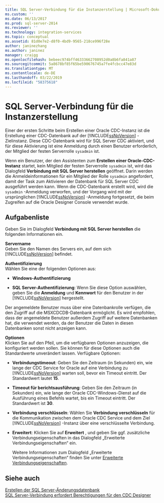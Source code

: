 ```yaml
---
title: SQL Server-Verbindung für die Instanzerstellung | Microsoft-Dokumentation
ms.custom: ''
ms.date: 06/13/2017
ms.prod: sql-server-2014
ms.reviewer: ''
ms.technology: integration-services
ms.topic: conceptual
ms.assetid: 81d0e7e2-d8f0-4bd9-9565-218ce996f28e
author: janinezhang
ms.author: janinez
manager: craigg
ms.openlocfilehash: bebeec974bff46333662708952d0a8b6fa841a87
ms.sourcegitcommit: 5a8678bf85f65be590676745a7fe4fcbcc47e83d
ms.translationtype: MT
ms.contentlocale: de-DE
ms.lasthandoff: 03/22/2019
ms.locfileid: "58375618"
---
```

# <a name="sql-server-connection-for-instance-creation"></a>SQL Server-Verbindung für die Instanzerstellung
  Einer der ersten Schritte beim Erstellen einer Oracle CDC-Instanz ist die Erstellung einer CDC-Datenbank auf der [!INCLUDE[ssNoVersion](../../includes/ssnoversion-md.md)] -Zielinstanz. Diese CDC-Datenbank wird für SQL Server CDC aktiviert, und für diese Aktivierung ist eine Anmeldung durch einen Benutzer erforderlich, der Mitglied der festen Serverrolle `sysadmin` ist.  
  
 Wenn ein Benutzer, der den Assistenten zum **Erstellen einer Oracle-CDC-Instanz** startet, kein Mitglied der festen Serverrolle `sysadmin` ist, wird das Dialogfeld **Verbindung mit SQL Server herstellen** geöffnet. Darin werden die Anmeldeinformationen für ein Mitglied der Rolle `sysadmin` angefordert, damit der Task zum Aktivieren der Datenbank für SQL Server CDC ausgeführt werden kann. Wenn die CDC-Datenbank erstellt wird, wird die `sysadmin` -Anmeldung verworfen, und der Vorgang wird mit der ursprünglichen [!INCLUDE[ssNoVersion](../../includes/ssnoversion-md.md)] -Anmeldung fortgesetzt, die beim Zugreifen auf die Oracle Designer Console verwendet wurde.  
  
## <a name="task-list"></a>Aufgabenliste  
 Geben Sie im Dialogfeld **Verbindung mit SQL Server herstellen** die folgenden Informationen ein.  
  
 **Servername**  
 Geben Sie den Namen des Servers ein, auf dem sich [!INCLUDE[ssNoVersion](../../includes/ssnoversion-md.md)] befindet.  
  
 **Authentifizierung**  
 Wählen Sie eine der folgenden Optionen aus:  
  
-   **Windows-Authentifizierung**  
  
-   **SQL Server-Authentifizierung**: Wenn Sie diese Option auswählen, geben Sie die **Anmeldung** und **Kennwort** für den Benutzer in der [!INCLUDE[ssNoVersion](../../includes/ssnoversion-md.md)] hergestellt.  
  
 Der angemeldete Benutzer muss über eine Datenbankrolle verfügen, die den Zugriff auf die MSXCDCDB-Datenbank ermöglicht. Es wird empfohlen, dass der angemeldete Benutzer außerdem Zugriff auf weitere Datenbanken hat, die verwendet werden, da der Benutzer die Daten in diesen Datenbanken sonst nicht anzeigen kann.  
  
 **Optionen**  
 Klicken Sie auf den Pfeil, um die verfügbaren Optionen anzuzeigen, die konfiguriert werden sollen. Sie können für diese Optionen auch die Standardwerte unverändert lassen. Verfügbare Optionen:  
  
-   **Verbindungstimeout**: Geben Sie den Zeitraum (in Sekunden) ein, wie lange der CDC Service for Oracle auf eine Verbindung zu [!INCLUDE[ssNoVersion](../../includes/ssnoversion-md.md)] warten soll, bevor ein Timeout eintritt. Der Standardwert lautet **15**.  
  
-   **Timeout für berichtsausführung**: Geben Sie den Zeitraum (in Sekunden) ein, wie lange der Oracle CDC-Windows-Dienst auf die Ausführung eines Befehls wartet, bis ein Timeout eintritt. Der Standardwert ist **30**.  
  
-   **Verbindung verschlüsseln**: Wählen Sie **Verbindung verschlüsseln** für die Kommunikation zwischen dem Oracle CDC Service und dem Ziel [!INCLUDE[ssNoVersion](../../includes/ssnoversion-md.md)] -Instanz über eine verschlüsselte Verbindung.  
  
-   **Erweitert**: Klicken Sie auf **Erweitert** , und geben Sie ggf. zusätzliche Verbindungseigenschaften in das Dialogfeld „Erweiterte Verbindungseigenschaften“ ein.  
  
     Weitere Informationen zum Dialogfeld „Erweiterte Verbindungseigenschaften“ finden Sie unter [Erweiterte Verbindungseigenschaften](advanced-connection-properties.md).  
  
## <a name="see-also"></a>Siehe auch  
 [Erstellen der SQL Server-Änderungsdatenbank](create-the-sql-server-change-database.md)   
 [SQL Server-Verbindung erfordert Berechtigungen für den CDC Designer](sql-server-connection-required-permissions-for-the-cdc-designer.md)  
  
  
